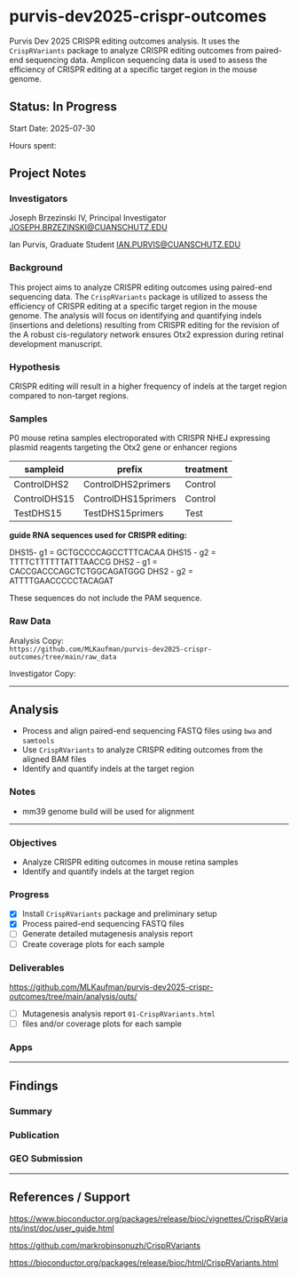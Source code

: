 # purvis-dev2025-crispr-outcomes

Purvis Dev 2025 CRISPR editing outcomes analysis. It uses the `CrispRVariants` package to analyze CRISPR editing outcomes from paired-end sequencing data. Amplicon sequencing data is used to assess the efficiency of CRISPR editing at a specific target region in the mouse genome.

## Status: In Progress

Start Date: 2025-07-30

Hours spent:

## Project Notes

### Investigators

Joseph Brzezinski IV, Principal Investigator
<JOSEPH.BRZEZINSKI@CUANSCHUTZ.EDU>

Ian Purvis, Graduate Student
<IAN.PURVIS@CUANSCHUTZ.EDU>

### Background
This project aims to analyze CRISPR editing outcomes using paired-end sequencing data. The `CrispRVariants` package is utilized to assess the efficiency of CRISPR editing at a specific target region in the mouse genome. The analysis will focus on identifying and quantifying indels (insertions and deletions) resulting from CRISPR editing for the revision of the A robust cis-regulatory network ensures Otx2 expression during retinal development manuscript.

### Hypothesis

CRISPR editing will result in a higher frequency of indels at the target region compared to non-target regions.

### Samples

  P0 mouse retina samples electroporated with CRISPR NHEJ expressing plasmid reagents targeting the Otx2 gene or enhancer regions

| sampleid     | prefix              | treatment |
|--------------|---------------------|-----------|
| ControlDHS2  | ControlDHS2primers  | Control   |
| ControlDHS15 | ControlDHS15primers | Control   |
| TestDHS15    | TestDHS15primers    | Test      |


**guide RNA sequences used for CRISPR editing:**
  
DHS15- g1 = GCTGCCCCAGCCTTTCACAA
DHS15 - g2 = TTTTCTTTTTTATTTAACCG
DHS2 - g1 = CACCGACCCAGCTCTGGCAGATGGG
DHS2 - g2 = ATTTTGAACCCCCTACAGAT

These sequences do not include the PAM sequence.

### Raw Data

Analysis Copy:  
`https://github.com/MLKaufman/purvis-dev2025-crispr-outcomes/tree/main/raw_data`

Investigator Copy:  

---

## Analysis

- Process and align paired-end sequencing FASTQ files using `bwa` and `samtools`
- Use `CrispRVariants` to analyze CRISPR editing outcomes from the aligned BAM files
- Identify and quantify indels at the target region

### Notes

- mm39 genome build will be used for alignment

---

### Objectives

- Analyze CRISPR editing outcomes in mouse retina samples
- Identify and quantify indels at the target region

### Progress

- [x] Install `CrispRVariants` package and preliminary setup
- [x] Process paired-end sequencing FASTQ files
- [ ] Generate detailed mutagenesis analysis report
- [ ] Create coverage plots for each sample

### Deliverables
<https://github.com/MLKaufman/purvis-dev2025-crispr-outcomes/tree/main/analysis/outs/>

- [ ] Mutagenesis analysis report `01-CrispRVariants.html`
- [ ] files and/or coverage plots for each sample

### Apps

---

## Findings

### Summary

### Publication

### GEO Submission

---

## References / Support

https://www.bioconductor.org/packages/release/bioc/vignettes/CrispRVariants/inst/doc/user_guide.html

https://github.com/markrobinsonuzh/CrispRVariants

https://bioconductor.org/packages/release/bioc/html/CrispRVariants.html